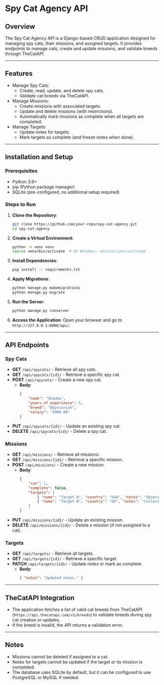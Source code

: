 # Spy Cat Agency API

## Overview
The Spy Cat Agency API is a Django-based CRUD application designed for managing spy cats, their missions, and assigned targets. It provides endpoints to manage cats, create and update missions, and validate breeds through TheCatAPI.

---

## Features
- Manage Spy Cats:
  - Create, read, update, and delete spy cats.
  - Validate cat breeds via TheCatAPI.
- Manage Missions:
  - Create missions with associated targets.
  - Update and delete missions (with restrictions).
  - Automatically mark missions as complete when all targets are completed.
- Manage Targets:
  - Update notes for targets.
  - Mark targets as complete (and freeze notes when done).

---

## Installation and Setup

### Prerequisites
- Python 3.8+
- pip (Python package manager)
- SQLite (pre-configured, no additional setup required)

### Steps to Run
1. **Clone the Repository**:
   ```bash
   git clone https://github.com/your-repo/spy-cat-agency.git
   cd spy-cat-agency
   ```

2. **Create a Virtual Environment**:
   ```bash
   python -m venv venv
   source venv/bin/activate  # On Windows: venv\Scripts\activate
   ```

3. **Install Dependencies**:
   ```bash
   pip install -r requirements.txt
   ```

4. **Apply Migrations**:
   ```bash
   python manage.py makemigrations
   python manage.py migrate
   ```

5. **Run the Server**:
   ```bash
   python manage.py runserver
   ```

6. **Access the Application**:
   Open your browser and go to `http://127.0.0.1:8000/api/`.

---

## API Endpoints

### Spy Cats
- **GET** `/api/spycats/` - Retrieve all spy cats.
- **GET** `/api/spycats/{id}/` - Retrieve a specific spy cat.
- **POST** `/api/spycats/` - Create a new spy cat.
  - **Body**:
    ```json
    {
        "name": "Shadow",
        "years_of_experience": 5,
        "breed": "Abyssinian",
        "salary": "5000.00"
    }
    ```
- **PUT** `/api/spycats/{id}/` - Update an existing spy cat.
- **DELETE** `/api/spycats/{id}/` - Delete a spy cat.

### Missions
- **GET** `/api/missions/` - Retrieve all missions.
- **GET** `/api/missions/{id}/` - Retrieve a specific mission.
- **POST** `/api/missions/` - Create a new mission.
  - **Body**:
    ```json
    {
        "cat": 1,
        "complete": false,
        "targets": [
            { "name": "Target A", "country": "USA", "notes": "Observe movements.", "complete": false },
            { "name": "Target B", "country": "UK", "notes": "Collect data.", "complete": false }
        ]
    }
    ```
- **PUT** `/api/missions/{id}/` - Update an existing mission.
- **DELETE** `/api/missions/{id}/` - Delete a mission (if not assigned to a cat).

### Targets
- **GET** `/api/targets/` - Retrieve all targets.
- **GET** `/api/targets/{id}/` - Retrieve a specific target.
- **PATCH** `/api/targets/{id}/` - Update notes or mark as complete.
  - **Body**:
    ```json
    { "notes": "Updated notes." }
    ```

---

## TheCatAPI Integration
- The application fetches a list of valid cat breeds from TheCatAPI (`https://api.thecatapi.com/v1/breeds`) to validate breeds during spy cat creation or updates.
- If the breed is invalid, the API returns a validation error.

---

## Notes
- Missions cannot be deleted if assigned to a cat.
- Notes for targets cannot be updated if the target or its mission is completed.
- The database uses SQLite by default, but it can be configured to use PostgreSQL or MySQL if needed.

